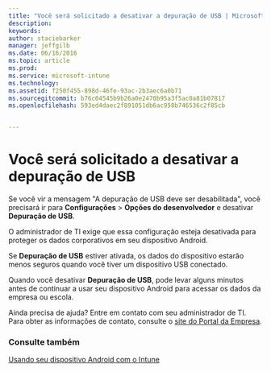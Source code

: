 ```yaml
---
title: "Você será solicitado a desativar a depuração de USB | Microsoft Intune"
description: 
keywords: 
author: staciebarker
manager: jeffgilb
ms.date: 06/16/2016
ms.topic: article
ms.prod: 
ms.service: microsoft-intune
ms.technology: 
ms.assetid: f250f455-898d-46fe-93ac-2b3aec6a0b71
ms.sourcegitcommit: b76c04545b9b26a0e2470b95a3f5ac0a81b07817
ms.openlocfilehash: 593ed4daec2f891051db6ac958b746536c2f85cb


---
```


# Você será solicitado a desativar a depuração de USB

Se você vir a mensagem "A depuração de USB deve ser desabilitada", você precisará ir para **Configurações** > **Opções do desenvolvedor** e desativar **Depuração de USB**. 

O administrador de TI exige que essa configuração esteja desativada para proteger os dados corporativos em seu dispositivo Android. 

Se **Depuração de USB** estiver ativada, os dados do dispositivo estarão menos seguros quando você tiver um dispositivo USB conectado.

Quando você desativar **Depuração de USB**, pode levar alguns minutos antes de continuar a usar seu dispositivo Android para acessar os dados da empresa ou escola.

Ainda precisa de ajuda? Entre em contato com seu administrador de TI. Para obter as informações de contato, consulte o [site do Portal da Empresa](http://portal.manage.microsoft.com).

### Consulte também
[Usando seu dispositivo Android com o Intune](using-your-android-device-with-intune.md)



<!--HONumber=Jul16_HO2-->


